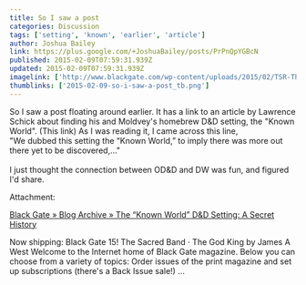 ```yaml
---
title: So I saw a post
categories: Discussion
tags: ['setting', 'known', 'earlier', 'article']
author: Joshua Bailey
link: https://plus.google.com/+JoshuaBailey/posts/PrPnQpYGBcN
published: 2015-02-09T07:59:31.939Z
updated: 2015-02-09T07:59:31.939Z
imagelink: ['http://www.blackgate.com/wp-content/uploads/2015/02/TSR-The-Known-World-small.jpg']
thumblinks: ['2015-02-09-so-i-saw-a-post_tb.png']
---
```


So I saw a post floating around earlier. It has a link to an article by Lawrence Schick about finding his and Moldvey&#39;s homebrew D&amp;D setting, the &quot;Known World&quot;. (This link) As I was reading it, I came across this line, <br />&quot;We dubbed this setting the “Known World,” to imply there was more out there yet to be discovered,...&quot;<br /><br />I just thought the connection between OD&amp;D and DW was fun, and figured I&#39;d share.


Attachment:

<a href='http://www.blackgate.com/2015/02/07/the-known-world-dd-setting-a-secret-history'>Black Gate  » Blog Archive   » The “Known World” D&D Setting: A Secret History</a>


Now shipping: Black Gate 15! The Sacred Band · The God King by James A West Welcome to the Internet home of Black Gate magazine. Below you can choose from a variety of topics: Order issues of the print magazine and set up subscriptions (there's a Back Issue sale!) ...